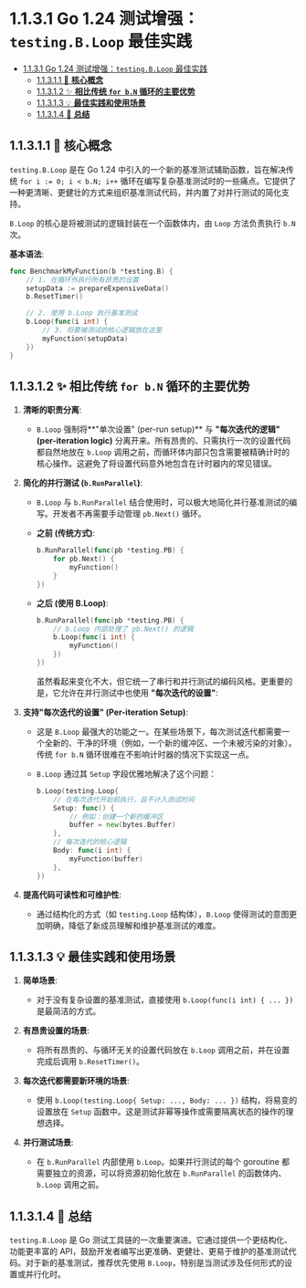 # 1.1.3.1 Go 1.24 测试增强：`testing.B.Loop` 最佳实践

<!-- TOC START -->
- [1.1.3.1 Go 1.24 测试增强：`testing.B.Loop` 最佳实践](#go-124-测试增强：testingbloop-最佳实践)
  - [1.1.3.1.1 🎯 **核心概念**](#🎯-**核心概念**)
  - [1.1.3.1.2 ✨ **相比传统 `for b.N` 循环的主要优势**](#✨-**相比传统-for-bn-循环的主要优势**)
  - [1.1.3.1.3 💡 **最佳实践和使用场景**](#💡-**最佳实践和使用场景**)
  - [1.1.3.1.4 🚀 **总结**](#🚀-**总结**)
<!-- TOC END -->

## 1.1.3.1.1 🎯 **核心概念**

`testing.B.Loop` 是在 Go 1.24 中引入的一个新的基准测试辅助函数，旨在解决传统 `for i := 0; i < b.N; i++` 循环在编写复杂基准测试时的一些痛点。它提供了一种更清晰、更健壮的方式来组织基准测试代码，并内置了对并行测试的简化支持。

`B.Loop` 的核心是将被测试的逻辑封装在一个函数体内，由 `Loop` 方法负责执行 `b.N` 次。

**基本语法**:

```go
func BenchmarkMyFunction(b *testing.B) {
    // 1. 在循环外执行所有昂贵的设置
    setupData := prepareExpensiveData()
    b.ResetTimer()

    // 2. 使用 b.Loop 执行基准测试
    b.Loop(func(i int) {
        // 3. 将要被测试的核心逻辑放在这里
        myFunction(setupData)
    })
}

```

## 1.1.3.1.2 ✨ **相比传统 `for b.N` 循环的主要优势**

1. **清晰的职责分离**:
    - `B.Loop` 强制将**"单次设置" (per-run setup)** 与 **"每次迭代的逻辑" (per-iteration logic)** 分离开来。所有昂贵的、只需执行一次的设置代码都自然地放在 `b.Loop` 调用之前，而循环体内部只包含需要被精确计时的核心操作。这避免了将设置代码意外地包含在计时器内的常见错误。

2. **简化的并行测试 (`b.RunParallel`)**:
    - `B.Loop` 与 `b.RunParallel` 结合使用时，可以极大地简化并行基准测试的编写。开发者不再需要手动管理 `pb.Next()` 循环。
    - **之前 (传统方式)**:

      ```go
      b.RunParallel(func(pb *testing.PB) {
          for pb.Next() {
              myFunction()
          }
      })
      ```

    - **之后 (使用 B.Loop)**:

      ```go
      b.RunParallel(func(pb *testing.PB) {
          // b.Loop 内部处理了 pb.Next() 的逻辑
          b.Loop(func(i int) {
              myFunction()
          })
      })
      ```

      虽然看起来变化不大，但它统一了串行和并行测试的编码风格。更重要的是，它允许在并行测试中也使用 **"每次迭代的设置"**:

3. **支持"每次迭代的设置" (Per-iteration Setup)**:
    - 这是 `B.Loop` 最强大的功能之一。在某些场景下，每次测试迭代都需要一个全新的、干净的环境（例如，一个新的缓冲区、一个未被污染的对象）。传统 `for b.N` 循环很难在不影响计时器的情况下实现这一点。
    - `B.Loop` 通过其 `Setup` 字段优雅地解决了这个问题：

      ```go
      b.Loop(testing.Loop{
          // 在每次迭代开始前执行，且不计入测试时间
          Setup: func() {
              // 例如：创建一个新的缓冲区
              buffer = new(bytes.Buffer)
          },
          // 每次迭代的核心逻辑
          Body: func(i int) {
              myFunction(buffer)
          },
      })
      ```

4. **提高代码可读性和可维护性**:
    - 通过结构化的方式（如 `testing.Loop` 结构体），`B.Loop` 使得测试的意图更加明确，降低了新成员理解和维护基准测试的难度。

## 1.1.3.1.3 💡 **最佳实践和使用场景**

1. **简单场景**:
    - 对于没有复杂设置的基准测试，直接使用 `b.Loop(func(i int) { ... })` 是最简洁的方式。

2. **有昂贵设置的场景**:
    - 将所有昂贵的、与循环无关的设置代码放在 `b.Loop` 调用之前，并在设置完成后调用 `b.ResetTimer()`。

3. **每次迭代都需要新环境的场景**:
    - 使用 `b.Loop(testing.Loop{ Setup: ..., Body: ... })` 结构，将易变的设置放在 `Setup` 函数中。这是测试非幂等操作或需要隔离状态的操作的理想选择。

4. **并行测试场景**:
    - 在 `b.RunParallel` 内部使用 `b.Loop`。如果并行测试的每个 goroutine 都需要独立的资源，可以将资源初始化放在 `b.RunParallel` 的函数体内、`b.Loop` 调用之前。

## 1.1.3.1.4 🚀 **总结**

`testing.B.Loop` 是 Go 测试工具链的一次重要演进。它通过提供一个更结构化、功能更丰富的 API，鼓励开发者编写出更准确、更健壮、更易于维护的基准测试代码。对于新的基准测试，推荐优先使用 `B.Loop`，特别是当测试涉及任何形式的设置或并行化时。
